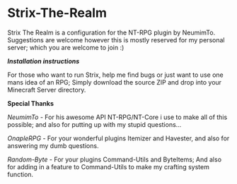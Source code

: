 # Strix-The-Realm
Strix The Realm is a configuration for the NT-RPG plugin by NeumimTo. Suggestions are welcome however this is mostly reserved for my personal server; which you are welcome to join :)

**_Installation instructions_**

For those who want to run Strix, help me find bugs or just want to use one mans idea of an RPG;
Simply download the source ZIP and drop into your Minecraft Server directory.

**Special Thanks**

_NeumimTo_ - For his awesome API NT-RPG/NT-Core i use to make all of this possible; and also for putting up with my stupid questions...

_OnapleRPG_ - For your wonderful plugins Itemizer and Havester, and also for answering my dumb questions.

_Random-Byte_ - For your plugins Command-Utils and ByteItems; And also for adding in a feature to Command-Utils to make my crafting system function.
